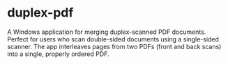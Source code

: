 # duplex-pdf
A Windows application for merging duplex-scanned PDF documents. Perfect for users who scan double-sided documents using a single-sided scanner. The app interleaves pages from two PDFs (front and back scans) into a single, properly ordered PDF.
